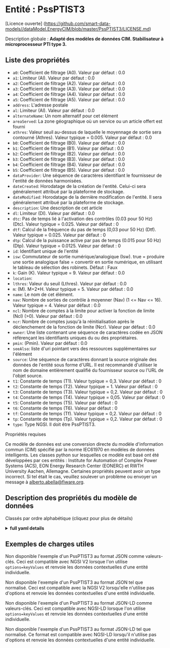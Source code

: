 Entité : PssPTIST3  
==================  
[Licence ouverte] (https://github.com/smart-data-models//dataModel.EnergyCIM/blob/master/PssPTIST3/LICENSE.md)  
Description globale : **Adapté des modèles de données CIM. Stabilisateur à microprocesseur PTI type 3.**  

## Liste des propriétés  

- `a0`: Coefficient de filtrage (A0). Valeur par défaut : 0.0  - `a1`: Limiteur (Al). Valeur par défaut : 0.0  - `a2`: Coefficient de filtrage (A2). Valeur par défaut : 0.0  - `a3`: Coefficient de filtrage (A3). Valeur par défaut : 0.0  - `a4`: Coefficient de filtrage (A4). Valeur par défaut : 0.0  - `a5`: Coefficient de filtrage (A5). Valeur par défaut : 0.0  - `address`: L'adresse postale  - `al`: Limiteur (Al). Valeur par défaut : 0.0  - `alternateName`: Un nom alternatif pour cet élément  - `areaServed`: La zone géographique où un service ou un article offert est fourni  - `athres`: Valeur seuil au-dessus de laquelle le moyennage de sortie sera contourné (Athres).  Valeur typique = 0.005. Valeur par défaut : 0.0  - `b0`: Coefficient de filtrage (B0). Valeur par défaut : 0.0  - `b1`: Coefficient de filtrage (B1). Valeur par défaut : 0.0  - `b2`: Coefficient de filtrage (B2). Valeur par défaut : 0.0  - `b3`: Coefficient de filtrage (B3). Valeur par défaut : 0.0  - `b4`: Coefficient de filtrage (B4). Valeur par défaut : 0.0  - `b5`: Coefficient de filtrage (B5). Valeur par défaut : 0.0  - `dataProvider`: Une séquence de caractères identifiant le fournisseur de l'entité de données harmonisées.  - `dateCreated`: Horodatage de la création de l'entité. Celui-ci sera généralement attribué par la plateforme de stockage.  - `dateModified`: Horodatage de la dernière modification de l'entité. Il sera généralement attribué par la plateforme de stockage.  - `description`: Une description de cet article  - `dl`: Limiteur (Dl). Valeur par défaut : 0.0  - `dtc`: Pas de temps lié à l'activation des contrôles (0.03 pour 50 Hz) (Dtc).  Valeur typique = 0.025. Valeur par défaut : 0  - `dtf`: Calcul de la fréquence du pas de temps (0,03 pour 50 Hz) (Dtf).  Valeur typique = 0.025. Valeur par défaut : 0  - `dtp`: Calcul de la puissance active par pas de temps (0.015 pour 50 Hz) (Dtp).  Valeur typique = 0.0125. Valeur par défaut : 0  - `id`: Identifiant unique de l'entité  - `isw`: Commutateur de sortie numérique/analogique (Isw). true = produire une sortie analogique false = convertir en sortie numérique, en utilisant le tableau de sélection des robinets. Défaut : Faux  - `k`: Gain (K).  Valeur typique = 9. Valeur par défaut : 0.0  - `location`:   - `lthres`: Valeur du seuil (Lthres). Valeur par défaut : 0.0  - `m`: (M).  M=2*H.  Valeur typique = 5. Valeur par défaut : 0.0  - `name`: Le nom de cet élément.  - `nav`: Nombre de sorties de contrôle à moyenner (Nav) (1 <= Nav <= 16).  Valeur typique = 4. Valeur par défaut : 0.0  - `ncl`: Nombre de comptes à la limite pour activer la fonction de limite (Ncl) (>0). Valeur par défaut : 0.0  - `ncr`: Nombre de comptes jusqu'à la réinitialisation après le déclenchement de la fonction de limite (Ncr). Valeur par défaut : 0.0  - `owner`: Une liste contenant une séquence de caractères codée en JSON référençant les identifiants uniques du ou des propriétaires.  - `pmin`: (Pmin). Valeur par défaut : 0.0  - `seeAlso`: liste d'uri pointant vers des ressources supplémentaires sur l'élément  - `source`: Une séquence de caractères donnant la source originale des données de l'entité sous forme d'URL. Il est recommandé d'utiliser le nom de domaine entièrement qualifié du fournisseur source ou l'URL de l'objet source.  - `t1`: Constante de temps (T1).  Valeur typique = 0,3. Valeur par défaut : 0  - `t2`: Constante de temps (T2).  Valeur typique = 1. Valeur par défaut : 0  - `t3`: Constante de temps (T3).  Valeur typique = 0,2. Valeur par défaut : 0  - `t4`: Constante de temps (T4).  Valeur typique = 0,05. Valeur par défaut : 0  - `t5`: Constante de temps (T5). Valeur par défaut : 0  - `t6`: Constante de temps (T6). Valeur par défaut : 0  - `tf`: Constante de temps (Tf).  Valeur typique = 0,2. Valeur par défaut : 0  - `tp`: Constante de temps (Tp).  Valeur typique = 0,2. Valeur par défaut : 0  - `type`: Type NGSI. Il doit être PssPTIST3.    
Propriétés requises  
Ce modèle de données est une conversion directe du modèle d'information commun (CIM) spécifié par la norme IEC61970 en modèles de données intelligents. Les classes python sur lesquelles ce modèle est basé ont été développées par ces entités : Institute for Automation of Complex Power Systems (ACS), EON Energy Research Center (EONERC) et RWTH University Aachen, Allemagne. Certaines propriétés peuvent avoir un type incorrect. Si tel était le cas, veuillez soulever un problème ou envoyer un message à alberto.abella@fiware.org.  
## Description des propriétés du modèle de données  
Classés par ordre alphabétique (cliquez pour plus de détails)  
<details><summary><strong>full yaml details</strong></summary>    
```yaml  
PssPTIST3:    
  description: 'Adapted from CIM data models. PTI Microprocessor-Based Stabilizer type 3.'    
  properties:    
    a0:    
      description: 'Filter coefficient (A0). Default: 0.0'    
      type: number    
      x-ngsi:    
        model: https://schema.org/Number    
    a1:    
      description: 'Limiter (Al). Default: 0.0'    
      type: number    
      x-ngsi:    
        model: https://schema.org/Number    
    a2:    
      description: 'Filter coefficient (A2). Default: 0.0'    
      type: number    
      x-ngsi:    
        model: https://schema.org/Number    
    a3:    
      description: 'Filter coefficient (A3). Default: 0.0'    
      type: number    
      x-ngsi:    
        model: https://schema.org/Number    
    a4:    
      description: 'Filter coefficient (A4). Default: 0.0'    
      type: number    
      x-ngsi:    
        model: https://schema.org/Number    
    a5:    
      description: 'Filter coefficient (A5). Default: 0.0'    
      type: number    
      x-ngsi:    
        model: https://schema.org/Number    
    address:    
      description: 'The mailing address'    
      properties:    
        addressCountry:    
          description: 'Property. The country. For example, Spain. Model:''https://schema.org/addressCountry'''    
          type: string    
        addressLocality:    
          description: 'Property. The locality in which the street address is, and which is in the region. Model:''https://schema.org/addressLocality'''    
          type: string    
        addressRegion:    
          description: 'Property. The region in which the locality is, and which is in the country. Model:''https://schema.org/addressRegion'''    
          type: string    
        areaServed:    
          description: 'Property. The geographic area where a service or offered item is provided. Model:''https://schema.org/areaServed'''    
          type: string    
        postOfficeBoxNumber:    
          description: 'Property. The post office box number for PO box addresses. For example, Spain. Model:''https://schema.org/postOfficeBoxNumber'''    
          type: string    
        postalCode:    
          description: 'Property. The postal code. For example, Spain. Model:''https://schema.org/https://schema.org/postalCode'''    
          type: string    
        streetAddress:    
          description: 'Property. The street address. Model:''https://schema.org/streetAddress'''    
          type: string    
      type: Property    
      x-ngsi:    
        model: https://schema.org/address    
    al:    
      description: 'Limiter (Al). Default: 0.0'    
      type: number    
      x-ngsi:    
        model: https://schema.org/Number    
    alternateName:    
      description: 'An alternative name for this item'    
      type: Property    
    areaServed:    
      description: 'The geographic area where a service or offered item is provided'    
      type: Property    
      x-ngsi:    
        model: https://schema.org/Text    
    athres:    
      description: 'Threshold value above which output averaging will be bypassed (Athres).  Typical Value = 0.005. Default: 0.0'    
      type: number    
      x-ngsi:    
        model: https://schema.org/Number    
    b0:    
      description: 'Filter coefficient (B0). Default: 0.0'    
      type: number    
      x-ngsi:    
        model: https://schema.org/Number    
    b1:    
      description: 'Filter coefficient (B1). Default: 0.0'    
      type: number    
      x-ngsi:    
        model: https://schema.org/Number    
    b2:    
      description: 'Filter coefficient (B2). Default: 0.0'    
      type: number    
      x-ngsi:    
        model: https://schema.org/Number    
    b3:    
      description: 'Filter coefficient (B3). Default: 0.0'    
      type: number    
      x-ngsi:    
        model: https://schema.org/Number    
    b4:    
      description: 'Filter coefficient (B4). Default: 0.0'    
      type: number    
      x-ngsi:    
        model: https://schema.org/Number    
    b5:    
      description: 'Filter coefficient (B5). Default: 0.0'    
      type: number    
      x-ngsi:    
        model: https://schema.org/Number    
    dataProvider:    
      description: 'A sequence of characters identifying the provider of the harmonised data entity.'    
      type: Property    
    dateCreated:    
      description: 'Entity creation timestamp. This will usually be allocated by the storage platform.'    
      format: date-time    
      type: Property    
    dateModified:    
      description: 'Timestamp of the last modification of the entity. This will usually be allocated by the storage platform.'    
      format: date-time    
      type: Property    
    description:    
      description: 'A description of this item'    
      type: Property    
    dl:    
      description: 'Limiter (Dl). Default: 0.0'    
      type: number    
      x-ngsi:    
        model: https://schema.org/Number    
    dtc:    
      description: 'Time step related to activation of controls (0.03 for 50 Hz) (Dtc).  Typical Value = 0.025. Default: 0'    
      type: number    
      x-ngsi:    
        model: https://schema.org/Number    
    dtf:    
      description: 'Time step frequency calculation (0.03 for 50 Hz) (Dtf).  Typical Value = 0.025. Default: 0'    
      type: number    
      x-ngsi:    
        model: https://schema.org/Number    
    dtp:    
      description: 'Time step active power calculation (0.015 for 50 Hz) (Dtp).  Typical Value = 0.0125. Default: 0'    
      type: number    
      x-ngsi:    
        model: https://schema.org/Number    
    id:    
      anyOf: &pssptist3_-_properties_-_owner_-_items_-_anyof    
        - description: 'Property. Identifier format of any NGSI entity'    
          maxLength: 256    
          minLength: 1    
          pattern: ^[\w\-\.\{\}\$\+\*\[\]`|~^@!,:\\]+$    
          type: string    
        - description: 'Property. Identifier format of any NGSI entity'    
          format: uri    
          type: string    
      description: 'Unique identifier of the entity'    
      type: Property    
    isw:    
      description: 'Digital/analog output switch (Isw). true = produce analog output false = convert to digital output, using tap selection table. Default: False'    
      type: number    
      x-ngsi:    
        model: https://schema.org/Number    
    k:    
      description: 'Gain (K).  Typical Value = 9. Default: 0.0'    
      type: number    
      x-ngsi:    
        model: https://schema.org/Number    
    location:    
      $id: https://geojson.org/schema/Geometry.json    
      $schema: "http://json-schema.org/draft-07/schema#"    
      oneOf:    
        - properties:    
            bbox:    
              items:    
                type: number    
              minItems: 4    
              type: array    
            coordinates:    
              items:    
                type: number    
              minItems: 2    
              type: array    
            type:    
              enum:    
                - Point    
              type: string    
          required:    
            - type    
            - coordinates    
          title: 'GeoJSON Point'    
          type: object    
        - properties:    
            bbox:    
              items:    
                type: number    
              minItems: 4    
              type: array    
            coordinates:    
              items:    
                items:    
                  type: number    
                minItems: 2    
                type: array    
              minItems: 2    
              type: array    
            type:    
              enum:    
                - LineString    
              type: string    
          required:    
            - type    
            - coordinates    
          title: 'GeoJSON LineString'    
          type: object    
        - properties:    
            bbox:    
              items:    
                type: number    
              minItems: 4    
              type: array    
            coordinates:    
              items:    
                items:    
                  items:    
                    type: number    
                  minItems: 2    
                  type: array    
                minItems: 4    
                type: array    
              type: array    
            type:    
              enum:    
                - Polygon    
              type: string    
          required:    
            - type    
            - coordinates    
          title: 'GeoJSON Polygon'    
          type: object    
        - properties:    
            bbox:    
              items:    
                type: number    
              minItems: 4    
              type: array    
            coordinates:    
              items:    
                items:    
                  type: number    
                minItems: 2    
                type: array    
              type: array    
            type:    
              enum:    
                - MultiPoint    
              type: string    
          required:    
            - type    
            - coordinates    
          title: 'GeoJSON MultiPoint'    
          type: object    
        - properties:    
            bbox:    
              items:    
                type: number    
              minItems: 4    
              type: array    
            coordinates:    
              items:    
                items:    
                  items:    
                    type: number    
                  minItems: 2    
                  type: array    
                minItems: 2    
                type: array    
              type: array    
            type:    
              enum:    
                - MultiLineString    
              type: string    
          required:    
            - type    
            - coordinates    
          title: 'GeoJSON MultiLineString'    
          type: object    
        - properties:    
            bbox:    
              items:    
                type: number    
              minItems: 4    
              type: array    
            coordinates:    
              items:    
                items:    
                  items:    
                    items:    
                      type: number    
                    minItems: 2    
                    type: array    
                  minItems: 4    
                  type: array    
                type: array    
              type: array    
            type:    
              enum:    
                - MultiPolygon    
              type: string    
          required:    
            - type    
            - coordinates    
          title: 'GeoJSON MultiPolygon'    
          type: object    
      title: 'GeoJSON Geometry'    
    lthres:    
      description: 'Threshold value (Lthres). Default: 0.0'    
      type: number    
      x-ngsi:    
        model: https://schema.org/Number    
    m:    
      description: '(M).  M=2*H.  Typical Value = 5. Default: 0.0'    
      type: number    
      x-ngsi:    
        model: https://schema.org/Number    
    name:    
      description: 'The name of this item.'    
      type: Property    
    nav:    
      description: 'Number of control outputs to average (Nav) (1 <= Nav <= 16).  Typical Value = 4. Default: 0.0'    
      type: number    
      x-ngsi:    
        model: https://schema.org/Number    
    ncl:    
      description: 'Number of counts at limit to active limit function (Ncl) (>0). Default: 0.0'    
      type: number    
      x-ngsi:    
        model: https://schema.org/Number    
    ncr:    
      description: 'Number of counts until reset after limit function is triggered (Ncr). Default: 0.0'    
      type: number    
      x-ngsi:    
        model: https://schema.org/Number    
    owner:    
      description: 'A List containing a JSON encoded sequence of characters referencing the unique Ids of the owner(s)'    
      items:    
        anyOf: *pssptist3_-_properties_-_owner_-_items_-_anyof    
        description: 'Property. Unique identifier of the entity'    
      type: Property    
    pmin:    
      description: '(Pmin). Default: 0.0'    
      type: number    
      x-ngsi:    
        model: https://schema.org/Number    
    seeAlso:    
      description: 'list of uri pointing to additional resources about the item'    
      oneOf:    
        - items:    
            - format: uri    
              type: string    
          minItems: 1    
          type: array    
        - format: uri    
          type: string    
      type: Property    
    source:    
      description: 'A sequence of characters giving the original source of the entity data as a URL. Recommended to be the fully qualified domain name of the source provider, or the URL to the source object.'    
      type: Property    
    t1:    
      description: 'Time constant (T1).  Typical Value = 0.3. Default: 0'    
      type: number    
      x-ngsi:    
        model: https://schema.org/Number    
    t2:    
      description: 'Time constant (T2).  Typical Value = 1. Default: 0'    
      type: number    
      x-ngsi:    
        model: https://schema.org/Number    
    t3:    
      description: 'Time constant (T3).  Typical Value = 0.2. Default: 0'    
      type: number    
      x-ngsi:    
        model: https://schema.org/Number    
    t4:    
      description: 'Time constant (T4).  Typical Value = 0.05. Default: 0'    
      type: number    
      x-ngsi:    
        model: https://schema.org/Number    
    t5:    
      description: 'Time constant (T5). Default: 0'    
      type: number    
      x-ngsi:    
        model: https://schema.org/Number    
    t6:    
      description: 'Time constant (T6). Default: 0'    
      type: number    
      x-ngsi:    
        model: https://schema.org/Number    
    tf:    
      description: 'Time constant (Tf).  Typical Value = 0.2. Default: 0'    
      type: number    
      x-ngsi:    
        model: https://schema.org/Number    
    tp:    
      description: 'Time constant (Tp).  Typical Value = 0.2. Default: 0'    
      type: number    
      x-ngsi:    
        model: https://schema.org/Number    
    type:    
      description: 'NGSI type. It has to be PssPTIST3'    
      enum:    
        - PssPTIST3    
      type: Property    
  required: []    
  type: object    
```  
</details>    
## Exemples de charges utiles  
Non disponible l'exemple d'un PssPTIST3 au format JSON comme valeurs-clés. Ceci est compatible avec NGSI V2 lorsque l'on utilise `options=keyValues` et renvoie les données contextuelles d'une entité individuelle.  
Non disponible l'exemple d'un PssPTIST3 au format JSON tel que normalisé. Ceci est compatible avec la NGSI V2 lorsqu'elle n'utilise pas d'options et renvoie les données contextuelles d'une entité individuelle.  
Non disponible l'exemple d'un PssPTIST3 au format JSON-LD comme valeurs-clés. Ceci est compatible avec NGSI-LD lorsque l'on utilise `options=keyValues` et renvoie les données contextuelles d'une entité individuelle.  
Non disponible l'exemple d'un PssPTIST3 au format JSON-LD tel que normalisé. Ce format est compatible avec NGSI-LD lorsqu'il n'utilise pas d'options et renvoie les données contextuelles d'une entité individuelle.  
